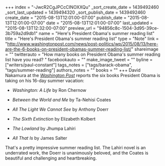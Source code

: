 +++
index = "-JwcR2CgJPCcCINOXXQu"
_sort_create_date = 1439492460
_sort_last_updated = 1439494320
_sort_publish_date = 1439492460
create_date = "2015-08-13T12:01:00-07:00"
publish_date = "2015-08-13T12:01:00-07:00"
date = "2015-08-13T12:01:00-07:00"
last_updated = "2015-08-13T12:32:00-07:00"
preview_url = "94856c8c-1504-3d95-39ce-3b759a2d9db1"
name = "Here's President Obama's summer reading list"
title = "Here's President Obama's summer reading list"
type = "Note"
link = "http://www.washingtonpost.com/news/post-politics/wp/2015/08/13/here-are-the-6-books-on-president-obamas-summer-reading-list/"
shareimage = ""
twitterauto = "How many books on President Obama's summer reading list have you read? "
facebookauto = ""
make_image_tweet = ""
byline = ["writers/paul-constant"]
tags_notes = ["tags/barack-obama", "tags/summer-reading"]
authors_notes = ""
books = ""
+++
David Nakamura at the [*Washington Post*](http://www.washingtonpost.com/news/post-politics/wp/2015/08/13/here-are-the-6-books-on-president-obamas-summer-reading-list/) reports the six books President Obama is taking on his 16-day summer vacation:

* *Washington: A Life* by Ron Chernow

* *Between the World and Me* by Ta-Nehisi Coates

* *All The Light We Cannot See* by Anthony Doerr

* *The Sixth Extinction* by Elizabeth Kolbert

* *The Lowland* by Jhumpa Lahiri

* *All That Is* by James Salter

That's a pretty impressive summer reading list. The Lahiri novel is an underrated work, the Doerr is unanimously beloved, and the Coates is beautiful and challenging and heartbreaking.